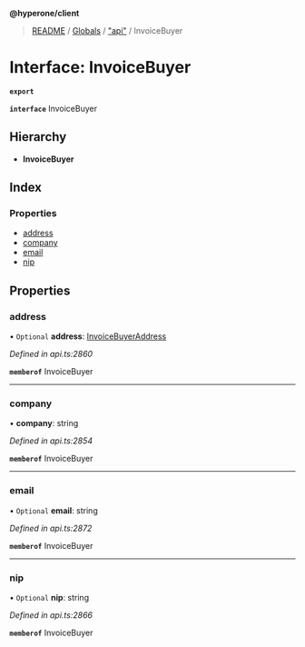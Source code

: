 **@hyperone/client**

> [README](../README.md) / [Globals](../globals.md) / ["api"](../modules/_api_.md) / InvoiceBuyer

# Interface: InvoiceBuyer

**`export`** 

**`interface`** InvoiceBuyer

## Hierarchy

* **InvoiceBuyer**

## Index

### Properties

* [address](_api_.invoicebuyer.md#address)
* [company](_api_.invoicebuyer.md#company)
* [email](_api_.invoicebuyer.md#email)
* [nip](_api_.invoicebuyer.md#nip)

## Properties

### address

• `Optional` **address**: [InvoiceBuyerAddress](_api_.invoicebuyeraddress.md)

*Defined in api.ts:2860*

**`memberof`** InvoiceBuyer

___

### company

•  **company**: string

*Defined in api.ts:2854*

**`memberof`** InvoiceBuyer

___

### email

• `Optional` **email**: string

*Defined in api.ts:2872*

**`memberof`** InvoiceBuyer

___

### nip

• `Optional` **nip**: string

*Defined in api.ts:2866*

**`memberof`** InvoiceBuyer
